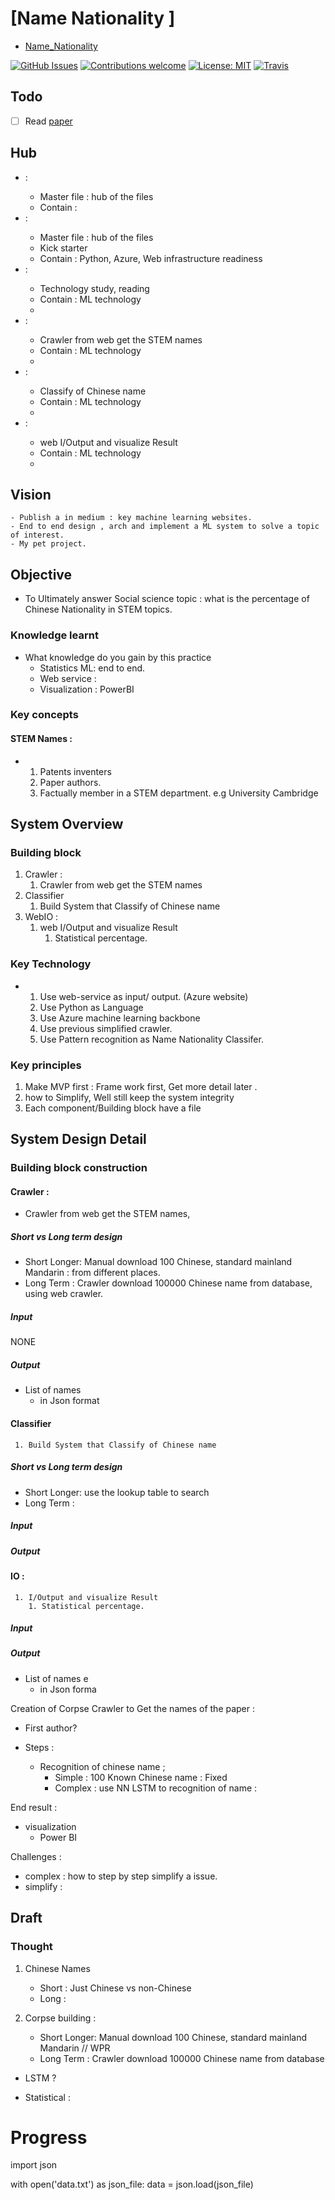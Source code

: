 # [Name Nationality ]

- [Name_Nationality](file:///c:/Local/Work/ML_Name/Note/Name_Nationality.md)

[![GitHub Issues](https://img.shields.io/github/issues/zalandoresearch/flair.svg)](https://github.com/zalandoresearch/flair/issues)
[![Contributions welcome](https://img.shields.io/badge/contributions-welcome-brightgreen.svg)](CONTRIBUTING.md)
[![License: MIT](https://img.shields.io/badge/License-MIT-brightgreen.svg)](https://opensource.org/licenses/MIT)
[![Travis](https://img.shields.io/travis/zalandoresearch/flair.svg)](https://travis-ci.org/zalandoresearch/flair)

## Todo

- [ ] Read [paper](#paper-1)

## Hub

<!-- // REVIEW  Hub view -->

- <Name Nationality>:
  - Master file : hub of the files
  - Contain :
- <Setup>:
  - Master file : hub of the files
  - Kick starter
  - Contain : Python, Azure, Web infrastructure readiness
- <Tech>:
  - Technology study, reading
  - Contain : ML technology
  - []()
- <Crawler>:
  - Crawler from web get the STEM names
  - Contain : ML technology
  - []()
- <Classifier>:
  - Classify of Chinese name
  - Contain : ML technology
  - []()
- <IO>:
  - web I/Output and visualize Result
  - Contain : ML technology
  - []()

## Vision

    - Publish a in medium : key machine learning websites.
    - End to end design , arch and implement a ML system to solve a topic of interest.
    - My pet project.

## Objective

- To Ultimately answer Social science topic : what is the percentage of Chinese Nationality in STEM topics.

### Knowledge learnt

- What knowledge do you gain by this practice
  - Statistics ML: end to end.
  - Web service :
  - Visualization : PowerBI

### Key concepts

#### STEM Names :

- 1. Patents inventers
  2. Paper authors.
  3. Factually member in a STEM department. e.g University Cambridge

## System Overview

### Building block

<!-- // REVIEW  Building block Overview -->

1. Crawler :
   1. Crawler from web get the STEM names
2. Classifier
   1. Build System that Classify of Chinese name
3. WebIO :
   1. web I/Output and visualize Result
      1. Statistical percentage.

### Key Technology

- 1. Use web-service as input/ output. (Azure website)
  2. Use Python as Language
  3. Use Azure machine learning backbone
  4. Use previous simplified crawler.
  5. Use Pattern recognition as Name Nationality Classifer.

### Key principles

1. Make MVP first : Frame work first, Get more detail later .
2. how to Simplify, Well still keep the system integrity
3. Each component/Building block have a file

## System Design Detail

### Building block construction

#### Crawler :

- Crawler from web get the STEM names,

##### Short vs Long term design

- Short Longer: Manual download 100 Chinese, standard mainland Mandarin : from different places.
- Long Term : Crawler download 100000 Chinese name from database, using web crawler.

##### Input

NONE

##### Output

- List of names
  - in Json format

#### Classifier

     1. Build System that Classify of Chinese name

##### Short vs Long term design

- Short Longer: use the lookup table to search
- Long Term :

##### Input

##### Output

#### IO :

     1. I/Output and visualize Result
        1. Statistical percentage.

##### Input

##### Output

- List of names e
  - in Json forma

Creation of Corpse
Crawler to Get the names of the paper :

- First author?

- Steps :

  - Recognition of chinese name ;
    - Simple : 100 Known Chinese name : Fixed
    - Complex : use NN LSTM to recognition of name :

End result :

- visualization
  - Power BI

Challenges :

- complex : how to step by step simplify a issue.
- simplify :

[------------------------------------------------------------------------------------------------------------------------------------]: #

## Draft

### Thought

1. Chinese Names

   - Short : Just Chinese vs non-Chinese
   - Long :

2. Corpse building :
   - Short Longer: Manual download 100 Chinese, standard mainland Mandarin // WPR
   - Long Term : Crawler download 100000 Chinese name from database

- LSTM ?

- Statistical :

# Progress

import json

with open('data.txt') as json_file:
data = json.load(json_file)
